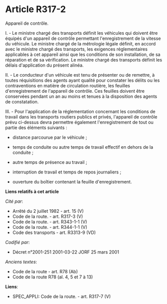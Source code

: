 # Article R317-2

Appareil de contrôle.

I. - Le ministre chargé des transports définit les véhicules qui doivent être équipés d'un appareil de contrôle permettant
l'enregistrement de la vitesse du véhicule. Le ministre chargé de la métrologie légale définit, en accord avec le ministre
chargé des transports, les exigences réglementaires applicables à cet appareil ainsi que les conditions de son installation,
de sa réparation et de sa vérification. Le ministre chargé des transports définit les délais d'application du présent alinéa.

II. - Le conducteur d'un véhicule est tenu de présenter ou de remettre, à toutes réquisitions des agents ayant qualité pour
constater les délits ou les contraventions en matière de circulation routière, les feuilles d'enregistrement de l'appareil de
contrôle. Ces feuilles doivent être conservées pendant un an au moins et tenues à la disposition des agents de constatation.

III. - Pour l'application de la réglementation concernant les conditions de travail dans les transports routiers publics et
privés, l'appareil de contrôle prévu ci-dessus devra permettre également l'enregistrement de tout ou partie des éléments
suivants :

- distance parcourue par le véhicule ;

- temps de conduite ou autre temps de travail effectif en dehors de la conduite ;

- autre temps de présence au travail ;

- interruption de travail et temps de repos journaliers ;

- ouverture du boîtier contenant la feuille d'enregistrement.

**Liens relatifs à cet article**

_Cité par_:

  - Arrêté du 2 juillet 1982 - art. 15 (V)
  - Code de la route. - art. R317-3 (V)
  - Code de la route. - art. R343-1-1 (V)
  - Code de la route. - art. R344-1-1 (V)
  - Code des transports - art. R3313-9 (VD)

_Codifié par_:

  - Décret n°2001-251 2001-03-22 JORF 25 mars 2001

_Anciens textes_:

  - Code de la route - art. R78 (Ab)
  - Code de la route R78 (al. 4, 5 et 7 à 13)

**Liens**:

  - SPEC_APPLI: Code de la route. - art. R317-7 (V)
